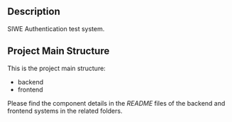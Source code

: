 ## Description

SIWE Authentication test system.

## Project Main Structure
This is the project main structure:
* backend
* frontend

Please find the component details in the *README* files of the backend and frontend systems in the related folders.
